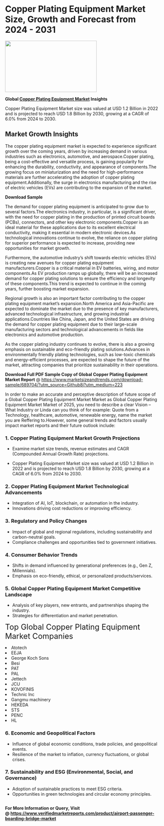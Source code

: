 <H1>Copper Plating Equipment Market Size, Growth and Forecast from 2024 - 2031</H1><img class="aligncenter size-medium wp-image-584254" src="https://thirdeyenews.in/wp-content/uploads/2024/09/Global-Market-Research-300x168.jpeg" alt="" width="300" height="168" /><p><strong>Global&nbsp;<a href="https://www.marketsizeandtrends.com/download-sample/689704/?utm_source=Github8j?utm_medium=223">Copper Plating Equipment Market</a> Insights</strong></p><p>Copper Plating Equipment Market size was valued at USD 1.2 Billion in 2022 and is projected to reach USD 1.8 Billion by 2030, growing at a CAGR of 6.0% from 2024 to 2030.</p><p><h2>Market Growth Insights</h2> <p>The copper plating equipment market is expected to experience significant growth over the coming years, driven by increasing demand in various industries such as electronics, automotive, and aerospace.Copper plating, being a cost-effective and versatile process, is gaining popularity for enhancing the durability, conductivity, and appearance of components.The growing focus on miniaturization and the need for high-performance materials are further accelerating the adoption of copper plating equipment.Additionally, the surge in electronics manufacturing and the rise of electric vehicles (EVs) are contributing to the expansion of the market.</p> <p><strong>Download Sample</strong></p> <p>The demand for copper plating equipment is anticipated to grow due to several factors.The electronics industry, in particular, is a significant driver, with the need for copper plating in the production of printed circuit boards (PCBs), connectors, and other key electronic components.Copper is an ideal material for these applications due to its excellent electrical conductivity, making it essential in modern electronic devices.As technological innovations continue to evolve, the reliance on copper plating for superior performance is expected to increase, providing new opportunities for market growth.</p> <p>Furthermore, the automotive industry’s shift towards electric vehicles (EVs) is creating new avenues for copper plating equipment manufacturers.Copper is a critical material in EV batteries, wiring, and motor components.As EV production ramps up globally, there will be an increased demand for copper plating solutions to ensure the efficiency and longevity of these components.This trend is expected to continue in the coming years, further boosting market expansion.</p> <p>Regional growth is also an important factor contributing to the copper plating equipment market’s expansion.North America and Asia-Pacific are expected to dominate the market due to the presence of key manufacturers, advanced technological infrastructure, and growing industrial applications.Countries like China, Japan, and the United States are driving the demand for copper plating equipment due to their large-scale manufacturing sectors and technological advancements in fields like electronics and automotive production.</p> <p>As the copper plating industry continues to evolve, there is also a growing emphasis on sustainable and eco-friendly plating solutions.Advances in environmentally friendly plating technologies, such as low-toxic chemicals and energy-efficient processes, are expected to shape the future of the market, attracting companies that prioritize sustainability in their operations.</p> <p><span class=""><strong>Download Full PDF Sample Copy of Global Copper Plating Equipment Market Report</strong> @ <a href="https://www.marketsizeandtrends.com/download-sample/689704/?utm_source=Github8j?utm_medium=223" target="_blank">https://www.marketsizeandtrends.com/download-sample/689704/?utm_source=Github8j?utm_medium=223</a></span></p><p>In order to make an accurate and perceptive description of future scope of a Global&nbsp;Copper Plating Equipment Market Market as Global&nbsp;Copper Plating Equipment Market Market of 2025, you need to describe a clear Vision &ndash; What Industry or Linda can you think of for example: Quote from a Technology, healthcare, automotive, renewable energy, name the market you are Reffering to.However, some general trends and factors usually impact market reports and their future outlook include:</p><h3>1.&nbsp;<strong>Copper Plating Equipment Market Growth Projections</strong></h3><ul><li>Examine market size trends, revenue estimates and CAGR (Compounded Annual Growth Rate) projections.</li><li><p>Copper Plating Equipment Market size was valued at USD 1.2 Billion in 2022 and is projected to reach USD 1.8 Billion by 2030, growing at a CAGR of 6.0% from 2024 to 2030.</p></li></ul><h3>2.&nbsp;<strong>Copper Plating Equipment Market Technological Advancements</strong></h3><ul><li>Integration of AI, IoT, blockchain, or automation in the industry.</li><li>Innovations driving cost reductions or improving efficiency.</li></ul><h3>3.&nbsp;<strong>Regulatory and Policy Changes</strong></h3><ul><li>Impact of global and regional regulations, including sustainability and carbon-neutral goals.</li><li>Compliance challenges and opportunities tied to government initiatives.</li></ul><h3>4.&nbsp;<strong>Consumer Behavior Trends</strong></h3><ul><li>Shifts in demand influenced by generational preferences (e.g., Gen Z, Millennials).</li><li>Emphasis on eco-friendly, ethical, or personalized products/services.</li></ul><h3>5.&nbsp;<strong>Global Copper Plating Equipment Market Competitive Landscape</strong></h3><ul><li>Analysis of key players, new entrants, and partnerships shaping the industry.</li><li>Strategies for differentiation and market penetration.</li></ul><p data-pm-slice="1 1 []"><span style="color: inherit; font-family: inherit; font-size: 25px;">Top Global Copper Plating Equipment Market Companies</span></p><div class="" data-test-id=""><p><li>Atotech</li><li> EEJA</li><li> George Koch Sons</li><li> Besi</li><li> PAT</li><li> PAL</li><li> Jettech</li><li> JCU</li><li> KOVOFINIS</li><li> Technic Inc</li><li> Gangmu machinery</li><li> HEKEDA</li><li> STS</li><li> PENC</li><li> HL</li></p></div><h3>6.&nbsp;<strong>Economic and Geopolitical Factors</strong></h3><ul><li>Influence of global economic conditions, trade policies, and geopolitical events.</li><li>Resilience of the market to inflation, currency fluctuations, or global crises.</li></ul><h3>7.&nbsp;<strong>Sustainability and ESG (Environmental, Social, and Governance)</strong></h3><ul><li>Adoption of sustainable practices to meet ESG criteria.</li><li>Opportunities in green technologies and circular economy principles.</li></ul><h2><strong style="font-size: 14px;">For More Information or Query, Visit @&nbsp;</strong><a style="background-color: #ffffff; font-size: 14px;" href="https://www.marketsizeandtrends.com/report/copper-plating-equipment-market/" target="_blank">https://www.verifiedmarketreports.com/product/airport-passenger-boarding-bridge-market</a></h2>
